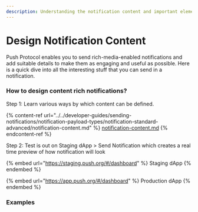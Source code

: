```yaml
---
description: Understanding the notification content and important elements
---
```


# Design Notification Content

Push Protocol enables you to send rich-media-enabled notifications and add suitable details to make them as engaging and useful as possible. Here is a quick dive into all the interesting stuff that you can send in a notification.

### How to design content rich notifications?

Step 1: Learn various ways by which content can be defined.

{% content-ref url="../../developer-guides/sending-notifications/notification-payload-types/notification-standard-advanced/notification-content.md" %}
[notification-content.md](../../developer-guides/sending-notifications/notification-payload-types/notification-standard-advanced/notification-content.md)
{% endcontent-ref %}

Step 2: Test is out on Staging dApp > Send Notification which creates a real time preview of how notification will look

{% embed url="https://staging.push.org/#/dashboard" %}
Staging dApp
{% endembed %}

{% embed url="https://app.push.org/#/dashboard" %}
Production dApp
{% endembed %}

### Examples

<figure><img src="../../.gitbook/assets/image (2) (1).png" alt=""><figcaption></figcaption></figure>

<figure><img src="../../.gitbook/assets/image (5).png" alt=""><figcaption></figcaption></figure>
